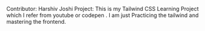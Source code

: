 Contributor: Harshiv Joshi
Project: This is my Tailwind CSS Learning Project which I refer from youtube or codepen .
I am just Practicing the tailwind and mastering the frontend.